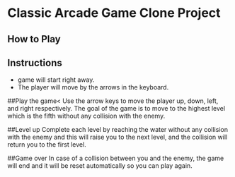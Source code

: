 # Classic Arcade Game Clone Project

## How to Play


## Instructions
- game will start right away.
- The player will move by the arrows in the keyboard.

##Play the game<
Use the arrow keys to move the player up, down, left, and right respectively. The goal of the game is to move to the highest level which is the fifth without any collision with the enemy.

##Level up
Complete each level by reaching the water without any collision with the enemy and this will raise you to the next level, and the collision will return you to the first level.

##Game over
In case of a collision between you and the enemy, the game will end and it will be reset automatically so you can play again.

